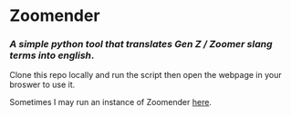 # Zoomender

### _A simple python tool that translates Gen Z / Zoomer slang terms into english_.

Clone this repo locally and run the script then open the webpage in your broswer to use it.

Sometimes I may run an instance of Zoomender [here](zoomender.outpost2147.com).
